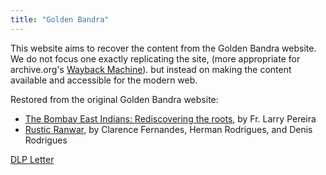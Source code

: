 ```yaml
---
title: "Golden Bandra"
---
```


This website aims to recover the content from the Golden Bandra website.
We do not focus one exactly replicating the site,
(more appropriate for archive.org's [Wayback Machine](https://web.archive.org/web/20161021165321/http://www.goldenbandra.com/)).
but instead on making the content available and accessible for the modern web.

Restored from the original Golden Bandra website:

- [The Bombay East Indians: Rediscovering the roots](./rediscovering-the-roots.html), by Fr. Larry Pereira
- [Rustic Ranwar](./ranwar.html), by Clarence Fernandes, Herman Rodrigues, and Denis Rodrigues

[DLP Letter](dlp-letter/)
